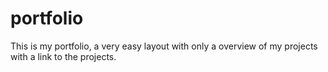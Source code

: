 # portfolio
This is my portfolio, a very easy layout with only a overview of my projects with a link to the projects. 